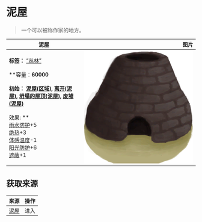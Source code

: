 # 泥屋  
> 一个可以被称作家的地方。  
  
  泥屋  |   图片   
 ----  |  ----:   
 **标签：**	[“丛林”](tag_Jungle.md)<br><br>**容量：**60000<br><br>**初始：**	[泥屋(区域)](MudHutRuins.md), [离开(泥屋)](MudHutExitRuins.md), [坍塌的屋顶(泥屋)](Dmg_RoofCollapsed.md), [废墟(泥屋)](Debris.md)<br><br>** 效果: **<br>[雨水防护](RainProtection.md)+5<br>[绝热](InsulationHeat.md)+3<br>[体感温度](TemperaturePerceived.md)-1<br>[阳光防护](SunProtection.md)+6<br>[遮蔽](Sheltered.md)+1  |  <img decoding="async" src="Sprite/Kiln.png" href="a.md" style="max-width:300px;max-height:300px;">   
  
## 获取来源  
来源  |  操作  
----  |  ----  
[泥屋](MudHutEntranceRuins.md)  |  进入  


<script>document.title="泥屋 - 卡牌生存百科 Card Survival Wiki";</script>